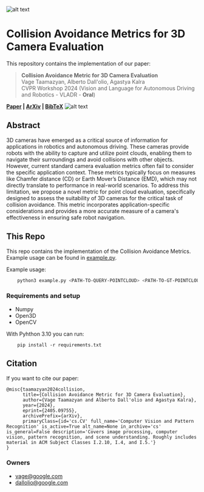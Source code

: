 ![alt text](images/logo.png)

# Collision Avoidance Metrics for 3D Camera Evaluation

This repository contains the implementation of our paper:
> **Collision Avoidance Metric for 3D Camera Evaluation**\
> Vage Taamazyan, Alberto Dall'olio, Agastya Kalra \
> CVPR Workshop 2024 (Vision and Language for Autonomous Driving and Robotics - VLADR - **Oral**)

**[Paper](https://arxiv.org/pdf/2405.09755)  | [ArXiv](https://arxiv.org/abs/2405.09755) | [BibTeX](#citation)** 
![alt text](images/collision_metric_viz.png)


## Abstract
3D cameras have emerged as a critical source of information for applications in robotics and autonomous driving. These cameras provide robots with the ability to capture and utilize point clouds, enabling them to navigate their surroundings and avoid collisions with other objects. However, current standard camera evaluation metrics often fail to consider the specific application context. These metrics typically focus on measures like Chamfer distance (CD) or Earth Mover’s Distance (EMD), which may not directly translate to performance in real-world scenarios. To address this limitation, we propose a novel metric for point cloud evaluation, specifically designed to assess the suitability of 3D cameras for the critical task of collision avoidance. This metric incorporates application-specific considerations and provides a more accurate measure of a camera's effectiveness in ensuring safe robot navigation.

## This Repo
This repo contains the implementation of the Collision Avoidance Metrics. Example usage can be found in [example.py](example.py).

Example usage:

```sh
    python3 example.py <PATH-TO-QUERY-POINTCLOUD> <PATH-TO-GT-POINTCLOUD>
```

### Requirements and setup

- Numpy
- Open3D
- OpenCV

With Pyhthon 3.10 you can run:
```
    pip install -r requirements.txt
```

## Citation
If you want to cite our paper:

```
@misc{taamazyan2024collision,
      title={Collision Avoidance Metric for 3D Camera Evaluation}, 
      author={Vage Taamazyan and Alberto Dall'olio and Agastya Kalra},
      year={2024},
      eprint={2405.09755},
      archivePrefix={arXiv},
      primaryClass={id='cs.CV' full_name='Computer Vision and Pattern Recognition' is_active=True alt_name=None in_archive='cs' is_general=False description='Covers image processing, computer vision, pattern recognition, and scene understanding. Roughly includes material in ACM Subject Classes I.2.10, I.4, and I.5.'}
}
```

### Owners
- vage@google.com
- dallolio@google.com